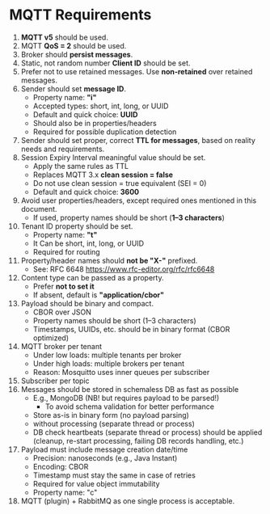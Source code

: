 # MQTT Requirements

1. **MQTT v5** should be used.
2. MQTT **QoS = 2** should be used.
3. Broker should **persist messages**.
4. Static, not random number **Client ID** should be set.
5. Prefer not to use retained messages. Use **non-retained** over retained messages.
6. Sender should set **message ID**.
    - Property name: **"i"**
    - Accepted types: short, int, long, or UUID
    - Default and quick choice: **UUID**
    - Should also be in properties/headers
    - Required for possible duplication detection
7. Sender should set proper, correct **TTL for messages**, based on reality needs and requirements.
8. Session Expiry Interval meaningful value should be set.
    - Apply the same rules as TTL
    - Replaces MQTT 3.x **clean session = false**
    - Do not use clean session = true equivalent (SEI = 0)
    - Default and quick choice: **3600**
9. Avoid user properties/headers, except required ones mentioned in this document.
    - If used, property names should be short (**1–3 characters**)
10. Tenant ID property should be set.
    - Property name: **"t"**
    - It Can be short, int, long, or UUID
    - Required for routing
11. Property/header names should **not be "X-"** prefixed.
    - See: RFC 6648 https://www.rfc-editor.org/rfc/rfc6648
12. Content type can be passed as a property.
    - Prefer **not to set it**
    - If absent, default is **"application/cbor"**
13. Payload should be binary and compact.
    - CBOR over JSON
    - Property names should be short (1–3 characters)
    - Timestamps, UUIDs, etc. should be in binary format (CBOR optimized)
14. MQTT broker per tenant
    - Under low loads: multiple tenants per broker
    - Under high loads: multiple brokers per tenant
    - Reason: Mosquitto uses inner queues per subscriber
15. Subscriber per topic
16. Messages should be stored in schemaless DB as fast as possible
    - E.g., MongoDB (NB! but requires payload to be parsed!)
        - To avoid schema validation for better performance
    - Store as-is in binary form (no payload parsing)
    - without processing (separate thread or process)
    - DB check heartbeats (separate thread or process) should be applied (cleanup, re-start processing, failing DB
      records handling, etc.)
17. Payload must include message creation date/time
    - Precision: nanoseconds (e.g., Java Instant)
    - Encoding: CBOR
    - Timestamp must stay the same in case of retries
    - Required for value object immutability
    - Property name: "c"
18. MQTT (plugin) + RabbitMQ as one single process is acceptable.

